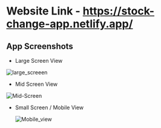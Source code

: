 # Website Link - https://stock-change-app.netlify.app/

## App Screenshots

- Large Screen View

![large_screeen](https://github.com/srinivasteja18/stock-change-app/assets/85738509/b0018b1d-4d21-4851-9692-28ca9f71a624)

- Mid Screen View

![Mid-Screen](https://github.com/srinivasteja18/stock-change-app/assets/85738509/d455c260-f3b6-4306-a9b9-839e91dfa065)

- Small Screen / Mobile View

  ![Mobile_view](https://github.com/srinivasteja18/stock-change-app/assets/85738509/52f3917d-4ed4-4aab-b860-ba9e9e2a0f85)


